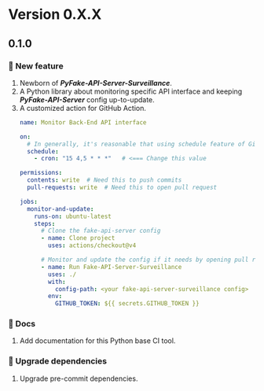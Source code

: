 # Version 0.X.X

## 0.1.0

### 🎉 New feature

1. Newborn of **_PyFake-API-Server-Surveillance_**.
2. A Python library about monitoring specific API interface and keeping **_PyFake-API-Server_** config up-to-update.
3. A customized action for GitHub Action.
    ```yaml
    name: Monitor Back-End API interface
    
    on:
      # In generally, it's reasonable that using schedule feature of GitHub Action to monitor the Back-End side API change..
      schedule:
        - cron: "15 4,5 * * *"   # <=== Change this value
    
    permissions:
      contents: write  # Need this to push commits
      pull-requests: write  # Need this to open pull request
    
    jobs:
      monitor-and-update:
        runs-on: ubuntu-latest
        steps:
          # Clone the fake-api-server config
          - name: Clone project
            uses: actions/checkout@v4
    
          # Monitor and update the config if it needs by opening pull request
          - name: Run Fake-API-Server-Surveillance
            uses: ./
            with:
              config-path: <your fake-api-server-surveillance config>
            env:
              GITHUB_TOKEN: ${{ secrets.GITHUB_TOKEN }}
    ```


### 📑 Docs

1. Add documentation for this Python base CI tool.


### 🤖 Upgrade dependencies

1. Upgrade pre-commit dependencies.
